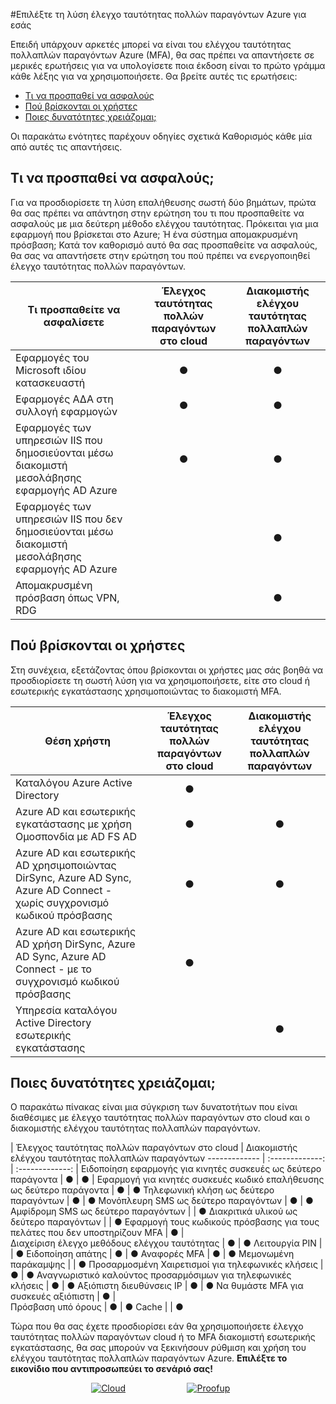 <properties
    pageTitle="Azure διακομιστή και στο cloud MFA | Microsoft Azure"
    description="Επιλέξτε τη λύση secutiry έλεγχο ταυτότητας πολλών παραγόντων που βρίσκεται δεξιά για εσάς, που σας ρωτά τι ΠΜ i προσπαθεί να ασφαλούς και πού βρίσκονται οι χρήστες μου βρίσκεται.  Στη συνέχεια, επιλέξτε cloud, MFA διακομιστή ή AD FS."
    services="multi-factor-authentication"
    documentationCenter=""
    authors="kgremban"
    manager="femila"
    editor="yossib"/>

<tags
    ms.service="multi-factor-authentication"
    ms.workload="identity"
    ms.tgt_pltfrm="na"
    ms.devlang="na"
    ms.topic="get-started-article"
    ms.date="10/14/2016"
    ms.author="kgremban"/>

#<a name="choose-the-azure-multi-factor-authentication-solution-for-you"></a>Επιλέξτε τη λύση έλεγχο ταυτότητας πολλών παραγόντων Azure για εσάς

Επειδή υπάρχουν αρκετές μπορεί να είναι του ελέγχου ταυτότητας πολλαπλών παραγόντων Azure (MFA), θα σας πρέπει να απαντήσετε σε μερικές ερωτήσεις για να υπολογίσετε ποια έκδοση είναι το πρώτο γράμμα κάθε λέξης για να χρησιμοποιήσετε.  Θα βρείτε αυτές τις ερωτήσεις:

-   [Τι να προσπαθεί να ασφαλούς](#what-am-i-trying-to-secure)
-   [Πού βρίσκονται οι χρήστες](#where-are-the-users-located)
- [Ποιες δυνατότητες χρειάζομαι;](#what-featured-do-i-need)

Οι παρακάτω ενότητες παρέχουν οδηγίες σχετικά Καθορισμός κάθε μία από αυτές τις απαντήσεις.

## <a name="what-am-i-trying-to-secure"></a>Τι να προσπαθεί να ασφαλούς;

Για να προσδιορίσετε τη λύση επαλήθευσης σωστή δύο βημάτων, πρώτα θα σας πρέπει να απάντηση στην ερώτηση του τι που προσπαθείτε να ασφαλούς με μια δεύτερη μέθοδο ελέγχου ταυτότητας.  Πρόκειται για μια εφαρμογή που βρίσκεται στο Azure;  Ή ένα σύστημα απομακρυσμένη πρόσβαση;  Κατά τον καθορισμό αυτό θα σας προσπαθείτε να ασφαλούς, θα σας να απαντήσετε στην ερώτηση του πού πρέπει να ενεργοποιηθεί έλεγχο ταυτότητας πολλών παραγόντων.  


Τι προσπαθείτε να ασφαλίσετε| Έλεγχος ταυτότητας πολλών παραγόντων στο cloud|Διακομιστής ελέγχου ταυτότητας πολλαπλών παραγόντων
------------- | :-------------: | :-------------: |
Εφαρμογές του Microsoft ιδίου κατασκευαστή|● |● |
Εφαρμογές ΑΔΑ στη συλλογή εφαρμογών|● |● |
Εφαρμογές των υπηρεσιών IIS που δημοσιεύονται μέσω διακομιστή μεσολάβησης εφαρμογής AD Azure|● |● |
Εφαρμογές των υπηρεσιών IIS που δεν δημοσιεύονται μέσω διακομιστή μεσολάβησης εφαρμογής AD Azure | |● |
Απομακρυσμένη πρόσβαση όπως VPN, RDG| |● |



## <a name="where-are-the-users-located"></a>Πού βρίσκονται οι χρήστες

Στη συνέχεια, εξετάζοντας όπου βρίσκονται οι χρήστες μας σάς βοηθά να προσδιορίσετε τη σωστή λύση για να χρησιμοποιήσετε, είτε στο cloud ή εσωτερικής εγκατάστασης χρησιμοποιώντας το διακομιστή MFA.



Θέση χρήστη| Έλεγχος ταυτότητας πολλών παραγόντων στο cloud|Διακομιστής ελέγχου ταυτότητας πολλαπλών παραγόντων
------------- | :-------------: | :-------------: |
Καταλόγου Azure Active Directory|● | |
Azure AD και εσωτερικής εγκατάστασης με χρήση Ομοσπονδία με AD FS AD|● |● |
Azure AD και εσωτερικής AD χρησιμοποιώντας DirSync, Azure AD Sync, Azure AD Connect - χωρίς συγχρονισμό κωδικού πρόσβασης|● |● |
Azure AD και εσωτερικής AD χρήση DirSync, Azure AD Sync, Azure AD Connect - με το συγχρονισμό κωδικού πρόσβασης|● | |
Υπηρεσία καταλόγου Active Directory εσωτερικής εγκατάστασης| |● |

## <a name="what-features-do-i-need"></a>Ποιες δυνατότητες χρειάζομαι;

Ο παρακάτω πίνακας είναι μια σύγκριση των δυνατοτήτων που είναι διαθέσιμες με έλεγχο ταυτότητας πολλών παραγόντων στο cloud και ο διακομιστής ελέγχου ταυτότητας πολλαπλών παραγόντων.

 | Έλεγχος ταυτότητας πολλών παραγόντων στο cloud | Διακομιστής ελέγχου ταυτότητας πολλαπλών παραγόντων
------------- | :-------------: | :-------------: |
Ειδοποίηση εφαρμογής για κινητές συσκευές ως δεύτερο παράγοντα | ● | ● |
Εφαρμογή για κινητές συσκευές κωδικό επαλήθευσης ως δεύτερο παράγοντα | ● | ●
Τηλεφωνική κλήση ως δεύτερο παραγόντων | ● | ●
Μονόπλευρη SMS ως δεύτερο παραγόντων | ● | ●
Αμφίδρομη SMS ως δεύτερο παραγόντων |  | ●
Διακριτικά υλικού ως δεύτερο παραγόντων |  | ●
Εφαρμογή τους κωδικούς πρόσβασης για τους πελάτες που δεν υποστηρίζουν MFA | ● |  
Διαχείριση έλεγχο μεθόδους ελέγχου ταυτότητας | ● | ●
Λειτουργία PIN |  | ●
Ειδοποίηση απάτης | ● | ●
Αναφορές MFA | ● | ●
Μεμονωμένη παράκαμψης |  | ●
Προσαρμοσμένη Χαιρετισμοί για τηλεφωνικές κλήσεις | ● | ●
Αναγνωριστικό καλούντος προσαρμόσιμων για τηλεφωνικές κλήσεις | ● | ●
Αξιόπιστη διευθύνσεις IP | ● | ●
Να θυμάστε MFA για συσκευές αξιόπιστη  | ● |  
Πρόσβαση υπό όρους | ● | ●
Cache |  | ●

Τώρα που θα σας έχετε προσδιορίσει εάν θα χρησιμοποιήσετε έλεγχο ταυτότητας πολλών παραγόντων cloud ή το MFA διακομιστή εσωτερικής εγκατάστασης, θα σας μπορούν να ξεκινήσουν ρύθμιση και χρήση του ελέγχου ταυτότητας πολλαπλών παραγόντων Azure. **Επιλέξτε το εικονίδιο που αντιπροσωπεύει το σενάριό σας!**

<center>




[![Cloud](./media/multi-factor-authentication-get-started/cloud2.png)](multi-factor-authentication-get-started-cloud.md)&nbsp;&nbsp;&nbsp;&nbsp;&nbsp;&nbsp;&nbsp;&nbsp;&nbsp;&nbsp;&nbsp;&nbsp;&nbsp;&nbsp;&nbsp;&nbsp;&nbsp;&nbsp;&nbsp;&nbsp;&nbsp;&nbsp;&nbsp;&nbsp;&nbsp;[![Proofup](./media/multi-factor-authentication-get-started/server2.png)](multi-factor-authentication-get-started-server.md)  &nbsp;&nbsp;&nbsp;&nbsp;&nbsp;
</center>
